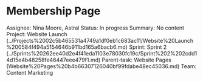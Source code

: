 # Membership Page

Assignee: Nina Moore, Astral
Status: In progress
Summary: No content
Project: Website Launch (../Projects%2002c5b465531a4749a1df0eb1c683ac11/Website%20Launch%200584f494a5154646b911bd165a6bacb6.md)
Sprint: Sprint 2 (../Sprints%20262ee40d2e4f41eda1103e78030fc19c/Sprint%202%202cdd14d15e4b48258fe46447eee479f1.md)
Parent-task: Website Pages (Website%20Pages%20b4b66307126040bf99fdabe48ec45036.md)
Team: Content Marketing